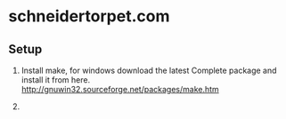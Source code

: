 # schneidertorpet.com

## Setup

1. Install make, for windows download the latest Complete package and install it from here.
http://gnuwin32.sourceforge.net/packages/make.htm

1. 